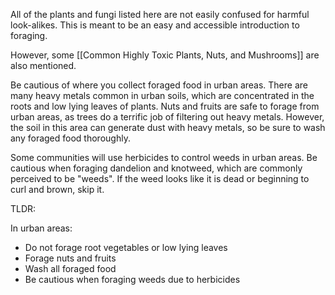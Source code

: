 All of the plants and fungi listed here are not easily confused for harmful look-alikes. This is meant to be an easy and accessible introduction to foraging.

However, some [[Common Highly Toxic Plants, Nuts, and Mushrooms]] are also mentioned.

Be cautious of where you collect foraged food in urban areas. There are many heavy metals common in urban soils, which are concentrated in the roots and low lying leaves of plants. Nuts and fruits are safe to forage from urban areas, as trees do a terrific job of filtering out heavy metals. However, the soil in this area can generate dust with heavy metals, so be sure to wash any foraged food thoroughly. 

Some communities will use herbicides to control weeds in urban areas. Be cautious when foraging dandelion and knotweed, which are commonly perceived to be "weeds". If the weed looks like it is dead or beginning to curl and brown, skip it.

TLDR:

In urban areas:
- Do not forage root vegetables or low lying leaves
- Forage nuts and fruits
- Wash all foraged food
- Be cautious when foraging weeds due to herbicides

